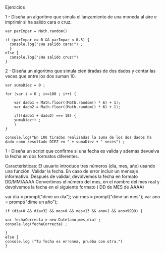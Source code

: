 Ejercicios

1 - Diseña un algoritmo que simula el lanzamiento de una moneda al aire e imprimir si ha salido cara o cruz.

    var parImpar = Math.random()

    if (parImpar >= 0 && parImpar < 0.5) {
      console.log("¡Ha salido cara!") ;
      }
    else {
      console.log("¡Ha salido cruz!")
    }

2 - Diseña un algoritmo que simula cien tiradas de dos dados y contar las veces que entre los dos suman 10.


	var sumaDiez = 0 ;

	for (var i = 0 ; i<=100 ; i++) {

	    var dado1 = Math.floor((Math.random() * 6) + 1);
	    var dado2 = Math.floor((Math.random() * 6) + 1);

	    if((dado1 + dado2) === 10) {
	    sumaDiez++ ;
	    }
	}

	console.log("En 100 tiradas realizadas la suma de los dos dados ha dado como resultado DIEZ en " + sumaDiez + " veces") ;
	
1 - Diseña un script que confirme si una fecha es valida y además devuelva la fecha en dos formatos diferentes.

Características:
El usuario introduce tres números (día, mes, año) usando una función.
Validar la fecha. En caso de error incluir un mensaje informativo.
Después de validar, devolvemos la fecha en formato DD/MM/AAAA
Convertimos el número del mes, en el nombre del mes real y devolvemos la fecha en el siguiente formato ( DD de MES de AAAA)
	
var dia = prompt("dime un día");
var mes = prompt("dime un mes");
var ano = prompt("dime un año");


    if (dia>0 && dia<32 && mes>0 && mes<13 && ano>1 && ano<9999) {
    
    var fechaCorrecta = new Date(ano,mes,dia) ;
    console.log(fechaCorrecta) ;
    
    }
    else {
    console.log ("Tu fecha es erronea, prueba con otra.")
    }
	
	
